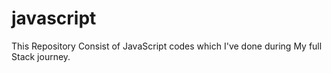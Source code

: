 # javascript
This Repository Consist of JavaScript codes which I've done during My full Stack journey.
